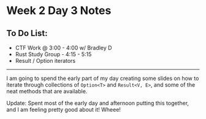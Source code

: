 # Week 2 Day 3 Notes

## To Do List:

*  CTF Work @ 3:00 - 4:00 w/ Bradley D
*  Rust Study Group - 4:15 - 5:15
*  Result / Option iterators

---

I am going to spend the early part of my day creating some slides on how to
iterate through collections of `Option<T>` and `Result<V, E>`, and some
of the neat methods that are available.

Update: Spent most of the early day and afternoon putting this together, and
I am feeling pretty good about it! Wheee!


